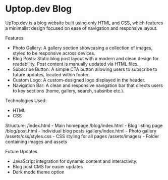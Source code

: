 # Uptop.dev Blog
UpTop.dev is a blog website built using only HTML and CSS, which features a minimalist design focused on ease of navigation and responsive layout. 

Features:
- Photo Gallery: A gallery section showcasing a collection of images, styled to be responsive across devices.
- Blog Posts: Static blog post layout with a modern and clean design for readability. Post content is manually updated via HTML files.
- Subscribe Button: A simple CTA button allowing users to subscribe to future updates, located within footer. 
- Custom Logo: A custom-designed logo displayed in the header.
- Navigation Bar: A clean and responsive navigation bar that directs users to key sections (home, gallery, search, subsribe etc.).

Technologies Used:
- HTML
- CSS

Structure: 
/index.html             - Main homepage
/blog/index.html        - Blog listing page
/blog/post.html         - Individual blog posts
/gallery/index.html     - Photo gallery
/assets/css/styles.css  - CSS styling for all pages
/assets/images/         - Folder containing images and assets

Future Updates
- JavaScript integration for dynamic content and interactivity.
- Blog post CMS for easier updates
- Dark mode theme option

